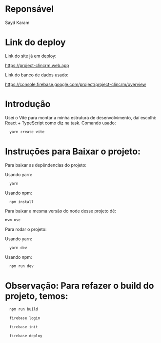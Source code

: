 # Reponsável

Sayd Karam

# Link do deploy

Link do site já em deploy:

https://project-clincrm.web.app

Link do banco de dados usado:

https://console.firebase.google.com/project/project-clincrm/overview

# Introdução

Usei o Vite para montar a minha estrutura de desenvolvimento, daí escolhi: React + TypeScript como diz na task. Comando usado:

```bash
  yarn create vite
```

# Instruções para Baixar o projeto:

Para baixar as depêndencias do projeto:

Usando yarn:

```bash
  yarn
```

Usando npm:

```bash
  npm install
```

Para baixar a mesma versão do node desse projeto dê:

```bash
nvm use
```

Para rodar o projeto:

Usando yarn:

```bash
  yarn dev
```

Usando npm:

```bash
  npm run dev
```

# Observação: Para refazer o build do projeto, temos:

```bash
  npm run build

  firebase login

  firebase init

  firebase deploy

```
